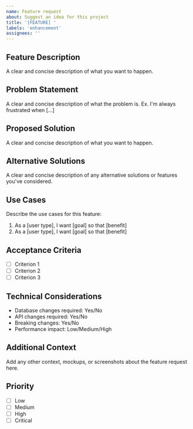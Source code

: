 ```yaml
---
name: Feature request
about: Suggest an idea for this project
title: '[FEATURE] '
labels: 'enhancement'
assignees: ''
---
```


## Feature Description

A clear and concise description of what you want to happen.

## Problem Statement

A clear and concise description of what the problem is. Ex. I'm always frustrated when [...]

## Proposed Solution

A clear and concise description of what you want to happen.

## Alternative Solutions

A clear and concise description of any alternative solutions or features you've considered.

## Use Cases

Describe the use cases for this feature:

1. As a [user type], I want [goal] so that [benefit]
2. As a [user type], I want [goal] so that [benefit]

## Acceptance Criteria

- [ ] Criterion 1
- [ ] Criterion 2
- [ ] Criterion 3

## Technical Considerations

- Database changes required: Yes/No
- API changes required: Yes/No
- Breaking changes: Yes/No
- Performance impact: Low/Medium/High

## Additional Context

Add any other context, mockups, or screenshots about the feature request here.

## Priority

- [ ] Low
- [ ] Medium
- [ ] High
- [ ] Critical
